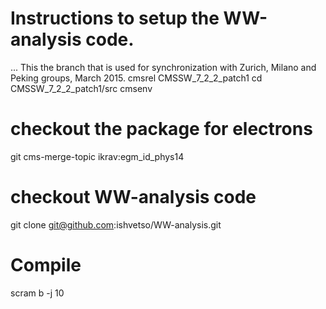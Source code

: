 Instructions to setup the WW-analysis code. 
========

...
This the branch that is used for synchronization with Zurich, Milano and Peking groups, March 2015.
cmsrel CMSSW_7_2_2_patch1
cd CMSSW_7_2_2_patch1/src
cmsenv
# checkout the package for electrons
git cms-merge-topic ikrav:egm_id_phys14
# checkout WW-analysis code
git clone git@github.com:ishvetso/WW-analysis.git
# Compile
scram b -j 10
